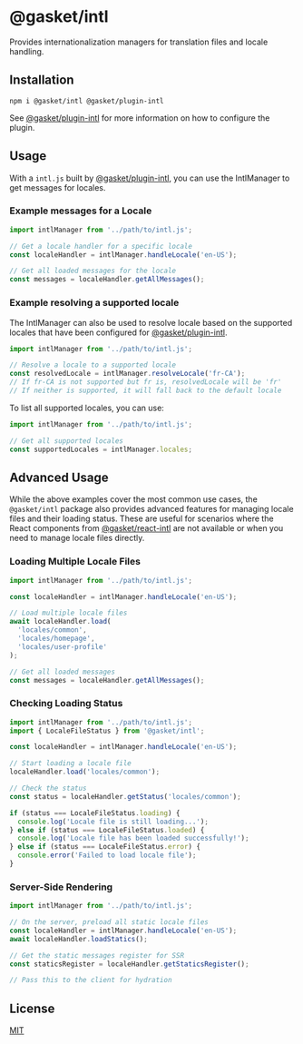 # @gasket/intl

Provides internationalization managers for translation files and locale handling.

## Installation

```
npm i @gasket/intl @gasket/plugin-intl
```

See [@gasket/plugin-intl] for more information on how to configure the plugin.

## Usage

With a `intl.js` built by [@gasket/plugin-intl], you can use the IntlManager to
get messages for locales.

### Example messages for a Locale

```js
import intlManager from '../path/to/intl.js';

// Get a locale handler for a specific locale
const localeHandler = intlManager.handleLocale('en-US');

// Get all loaded messages for the locale
const messages = localeHandler.getAllMessages();
```

### Example resolving a supported locale

The IntlManager can also be used to resolve locale based on the supported locales that have been configured for
[@gasket/plugin-intl].

```js
import intlManager from '../path/to/intl.js';

// Resolve a locale to a supported locale
const resolvedLocale = intlManager.resolveLocale('fr-CA');
// If fr-CA is not supported but fr is, resolvedLocale will be 'fr'
// If neither is supported, it will fall back to the default locale
```

To list all supported locales, you can use:

```js
import intlManager from '../path/to/intl.js';

// Get all supported locales
const supportedLocales = intlManager.locales;
```

## Advanced Usage

While the above examples cover the most common use cases, the `@gasket/intl` package also provides advanced features for
managing locale files and their loading status. These are useful for scenarios where the React components from
[@gasket/react-intl] are not available or when you need to manage locale files directly.


### Loading Multiple Locale Files

```js
import intlManager from '../path/to/intl.js';

const localeHandler = intlManager.handleLocale('en-US');

// Load multiple locale files
await localeHandler.load(
  'locales/common',
  'locales/homepage',
  'locales/user-profile'
);

// Get all loaded messages
const messages = localeHandler.getAllMessages();
```

### Checking Loading Status

```js
import intlManager from '../path/to/intl.js';
import { LocaleFileStatus } from '@gasket/intl';

const localeHandler = intlManager.handleLocale('en-US');

// Start loading a locale file
localeHandler.load('locales/common');

// Check the status
const status = localeHandler.getStatus('locales/common');

if (status === LocaleFileStatus.loading) {
  console.log('Locale file is still loading...');
} else if (status === LocaleFileStatus.loaded) {
  console.log('Locale file has been loaded successfully!');
} else if (status === LocaleFileStatus.error) {
  console.error('Failed to load locale file');
}
```

### Server-Side Rendering

```js
import intlManager from '../path/to/intl.js';

// On the server, preload all static locale files
const localeHandler = intlManager.handleLocale('en-US');
await localeHandler.loadStatics();

// Get the static messages register for SSR
const staticsRegister = localeHandler.getStaticsRegister();

// Pass this to the client for hydration
```

## License

[MIT](./LICENSE.md)

<!-- LINKS -->

[@gasket/plugin-intl]: /packages/gasket-plugin-intl/README.md
[@gasket/react-intl]: /packages/gasket-react-intl/README.md

